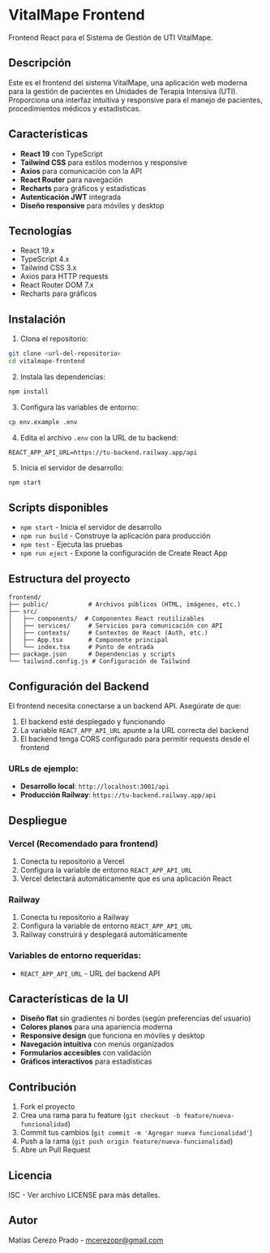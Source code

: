 # VitalMape Frontend

Frontend React para el Sistema de Gestión de UTI VitalMape.

## Descripción

Este es el frontend del sistema VitalMape, una aplicación web moderna para la gestión de pacientes en Unidades de Terapia Intensiva (UTI). Proporciona una interfaz intuitiva y responsive para el manejo de pacientes, procedimientos médicos y estadísticas.

## Características

- **React 19** con TypeScript
- **Tailwind CSS** para estilos modernos y responsive
- **Axios** para comunicación con la API
- **React Router** para navegación
- **Recharts** para gráficos y estadísticas
- **Autenticación JWT** integrada
- **Diseño responsive** para móviles y desktop

## Tecnologías

- React 19.x
- TypeScript 4.x
- Tailwind CSS 3.x
- Axios para HTTP requests
- React Router DOM 7.x
- Recharts para gráficos

## Instalación

1. Clona el repositorio:
```bash
git clone <url-del-repositorio>
cd vitalmape-frontend
```

2. Instala las dependencias:
```bash
npm install
```

3. Configura las variables de entorno:
```bash
cp env.example .env
```

4. Edita el archivo `.env` con la URL de tu backend:
```env
REACT_APP_API_URL=https://tu-backend.railway.app/api
```

5. Inicia el servidor de desarrollo:
```bash
npm start
```

## Scripts disponibles

- `npm start` - Inicia el servidor de desarrollo
- `npm run build` - Construye la aplicación para producción
- `npm test` - Ejecuta las pruebas
- `npm run eject` - Expone la configuración de Create React App

## Estructura del proyecto

```
frontend/
├── public/           # Archivos públicos (HTML, imágenes, etc.)
├── src/
│   ├── components/  # Componentes React reutilizables
│   ├── services/     # Servicios para comunicación con API
│   ├── contexts/     # Contextos de React (Auth, etc.)
│   ├── App.tsx       # Componente principal
│   └── index.tsx     # Punto de entrada
├── package.json      # Dependencias y scripts
└── tailwind.config.js # Configuración de Tailwind
```

## Configuración del Backend

El frontend necesita conectarse a un backend API. Asegúrate de que:

1. El backend esté desplegado y funcionando
2. La variable `REACT_APP_API_URL` apunte a la URL correcta del backend
3. El backend tenga CORS configurado para permitir requests desde el frontend

### URLs de ejemplo:
- **Desarrollo local**: `http://localhost:3001/api`
- **Producción Railway**: `https://tu-backend.railway.app/api`

## Despliegue

### Vercel (Recomendado para frontend)
1. Conecta tu repositorio a Vercel
2. Configura la variable de entorno `REACT_APP_API_URL`
3. Vercel detectará automáticamente que es una aplicación React

### Railway
1. Conecta tu repositorio a Railway
2. Configura la variable de entorno `REACT_APP_API_URL`
3. Railway construirá y desplegará automáticamente

### Variables de entorno requeridas:
- `REACT_APP_API_URL` - URL del backend API

## Características de la UI

- **Diseño flat** sin gradientes ni bordes (según preferencias del usuario)
- **Colores planos** para una apariencia moderna
- **Responsive design** que funciona en móviles y desktop
- **Navegación intuitiva** con menús organizados
- **Formularios accesibles** con validación
- **Gráficos interactivos** para estadísticas

## Contribución

1. Fork el proyecto
2. Crea una rama para tu feature (`git checkout -b feature/nueva-funcionalidad`)
3. Commit tus cambios (`git commit -m 'Agregar nueva funcionalidad'`)
4. Push a la rama (`git push origin feature/nueva-funcionalidad`)
5. Abre un Pull Request

## Licencia

ISC - Ver archivo LICENSE para más detalles.

## Autor

Matías Cerezo Prado - mcerezopr@gmail.com
